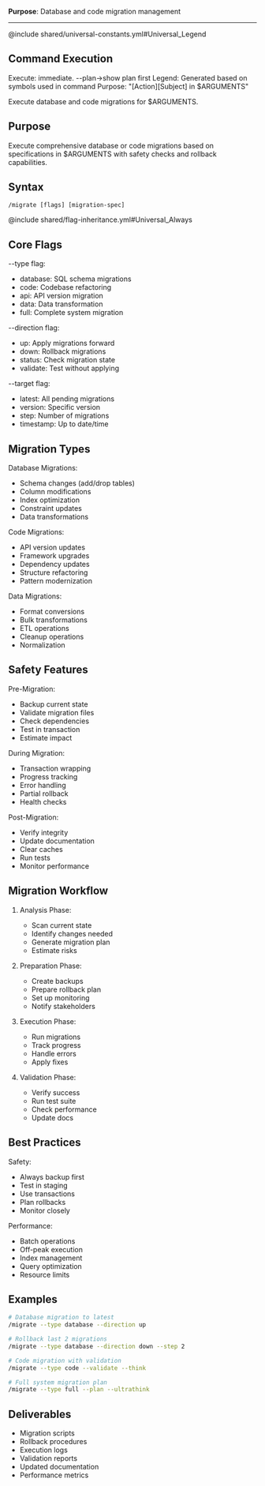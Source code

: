 <!-- Constitutional Hash: cdd01ef066bc6cf2 -->

**Purpose**: Database and code migration management

---

@include shared/universal-constants.yml#Universal_Legend

## Command Execution
Execute: immediate. --plan→show plan first
Legend: Generated based on symbols used in command
Purpose: "[Action][Subject] in $ARGUMENTS"

Execute database and code migrations for $ARGUMENTS.

## Purpose
Execute comprehensive database or code migrations based on specifications in $ARGUMENTS with safety checks and rollback capabilities.

## Syntax
`/migrate [flags] [migration-spec]`

@include shared/flag-inheritance.yml#Universal_Always

## Core Flags

--type flag:
- database: SQL schema migrations
- code: Codebase refactoring
- api: API version migration
- data: Data transformation
- full: Complete system migration

--direction flag:
- up: Apply migrations forward
- down: Rollback migrations
- status: Check migration state
- validate: Test without applying

--target flag:
- latest: All pending migrations
- version: Specific version
- step: Number of migrations
- timestamp: Up to date/time

## Migration Types

Database Migrations:
- Schema changes (add/drop tables)
- Column modifications
- Index optimization
- Constraint updates
- Data transformations

Code Migrations:
- API version updates
- Framework upgrades
- Dependency updates
- Structure refactoring
- Pattern modernization

Data Migrations:
- Format conversions
- Bulk transformations
- ETL operations
- Cleanup operations
- Normalization

## Safety Features

Pre-Migration:
- Backup current state
- Validate migration files
- Check dependencies
- Test in transaction
- Estimate impact

During Migration:
- Transaction wrapping
- Progress tracking
- Error handling
- Partial rollback
- Health checks

Post-Migration:
- Verify integrity
- Update documentation
- Clear caches
- Run tests
- Monitor performance

## Migration Workflow

1. Analysis Phase:
   - Scan current state
   - Identify changes needed
   - Generate migration plan
   - Estimate risks

2. Preparation Phase:
   - Create backups
   - Prepare rollback plan
   - Set up monitoring
   - Notify stakeholders

3. Execution Phase:
   - Run migrations
   - Track progress
   - Handle errors
   - Apply fixes

4. Validation Phase:
   - Verify success
   - Run test suite
   - Check performance
   - Update docs

## Best Practices

Safety:
- Always backup first
- Test in staging
- Use transactions
- Plan rollbacks
- Monitor closely

Performance:
- Batch operations
- Off-peak execution
- Index management
- Query optimization
- Resource limits

## Examples

```bash
# Database migration to latest
/migrate --type database --direction up

# Rollback last 2 migrations
/migrate --type database --direction down --step 2

# Code migration with validation
/migrate --type code --validate --think

# Full system migration plan
/migrate --type full --plan --ultrathink
```

## Deliverables

- Migration scripts
- Rollback procedures
- Execution logs
- Validation reports
- Updated documentation
- Performance metrics